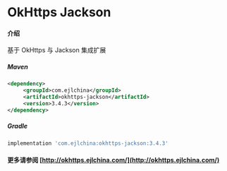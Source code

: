# OkHttps Jackson

#### 介绍

基于 OkHttps 与 Jackson 集成扩展


##### Maven

```xml
<dependency>
     <groupId>com.ejlchina</groupId>
     <artifactId>okhttps-jackson</artifactId>
     <version>3.4.3</version>
</dependency>
```

##### Gradle

```groovy
implementation 'com.ejlchina:okhttps-jackson:3.4.3'
```

#### 更多请参阅 [http://okhttps.ejlchina.com/](http://okhttps.ejlchina.com/)
